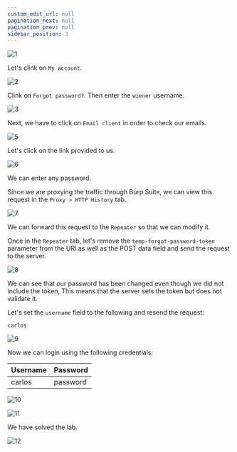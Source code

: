 ```yaml
---
custom_edit_url: null
pagination_next: null
pagination_prev: null
sidebar_position: 3
---
```


![1](https://github.com/Knign/Write-ups/assets/110326359/23eb100b-2052-4a9c-9aa5-c2d7134f3eb4)

Let's clink on `My account`.

![2](https://github.com/Knign/Write-ups/assets/110326359/549a053d-f0df-4f03-8717-f3d9f25b1045)

Clink on `Forgot password?`. Then enter the `wiener` username.

![3](https://github.com/Knign/Write-ups/assets/110326359/e6ee2b62-c5e8-47a4-b630-cd7f6d39a628)

Next, we have to click on `Email client` in order to check our emails.

![5](https://github.com/Knign/Write-ups/assets/110326359/75d73923-e7de-4c97-aff8-300a09594f20)

Let's click on the link provided to us.

![6](https://github.com/Knign/Write-ups/assets/110326359/bf27dd7b-8eb9-4b7e-b7f0-f8c51237ecf6)

We can enter any password.

Since we are proxying the traffic through Burp Suite, we can view this request in the `Proxy > HTTP History` tab.

![7](https://github.com/Knign/Write-ups/assets/110326359/ea08fe9f-e184-4f00-a7a0-8587bfd71b8d)

We can forward this request to the `Repeater` so that we can modify it.

Once in the `Repeater` tab, let's remove the `temp-forgot-password-token` parameter from the URI as well as the POST data field and send the request to the server.

![8](https://github.com/Knign/Write-ups/assets/110326359/b55fa44c-df9a-482b-8d58-3debc8b67cf7)

We can see that our password has been changed even though we did not include the token, This means that the server sets the token but does not validate it.

Let's set the `username` field to the following and resend the request:
```
carlos
```

![9](https://github.com/Knign/Write-ups/assets/110326359/c80449c9-7ebc-470f-9776-f453fef2dc2c)

Now we can login using the following credentials:

| Username | Password |
| -------- | -------- |
| carlos         | password         |

![10](https://github.com/Knign/Write-ups/assets/110326359/c0b94f97-5de4-4190-aec7-45ef9e626e3a)

![11](https://github.com/Knign/Write-ups/assets/110326359/22750b4f-cb15-4f5b-96f6-84b06e680039)

We have solved the lab.

![12](https://github.com/Knign/Write-ups/assets/110326359/eb0ddeb9-f929-4cda-93a6-7ef1efe65f8e)
